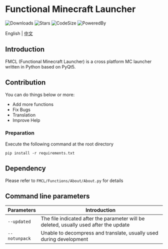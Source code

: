 # Functional Minecraft Launcher

![Downloads](https://img.shields.io/github/downloads/1604042736/FMCL/total)
![Stars](https://img.shields.io/github/stars/1604042736/FMCL)
![CodeSize](https://img.shields.io/github/languages/code-size/1604042736/FMCL)
![PoweredBy](https://img.shields.io/badge/Powered%20By-YongjianWang-green.svg)

English | [中文](README.md)

## Introduction

FMCL (Functional Minecraft Launcher) is a cross platform MC launcher written in Python based on PyQt5.

## Contribution

You can do things below or more:

- Add more functions
- Fix Bugs
- Translation
- Improve Help

### Preparation

Execute the following command at the root directory

```shell
pip install -r requirements.txt
```

## Dependency

Please refer to `FMCL/Functions/About/About.py` for details

## Command line parameters

|Parameters     | Introduction                                                                          |
|---------------|---------------------------------------------------------------------------------------|
|`--updated`    | The file indicated after the parameter will be deleted, usually used after the update |
|`--notunpack`  | Unable to decompress and translate, usually used during development                   |
